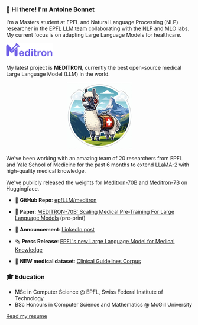 ### 👋 Hi there! I'm Antoine Bonnet

I'm a Masters student at EPFL and Natural Language Processing (NLP) researcher in the [EPFL LLM team](https://huggingface.co/epfl-llm) collaborating with the [NLP](https://nlp.epfl.ch) and [MLO](https://www.epfl.ch/labs/mlo/) labs. My current focus is on adapting Large Language Models for healthcare. 


<img src="meditron.png" width="25%">

My latest project is **MEDITRON**, currently the best open-source medical Large Language Model (LLM) in the world. 

<p align="center">
  <img src="medllama.jpeg" width="35%">
</p>

We've been working with an amazing team of 20 researchers from EPFL and Yale School of Medicine for the past 6 months to extend LLaMA-2 with high-quality medical knowledge. 

We've publicly released the weights for [Meditron-70B](https://huggingface.co/epfl-llm/meditron-70b) and [Meditron-7B](https://huggingface.co/epfl-llm/meditron-7b) on Huggingface. 

- 🦾 **GitHub Repo**: [epfLLM/meditron](https://github.com/epfLLM/meditron)

- 📖 **Paper**: [MEDITRON-70B: Scaling Medical Pre-Training For Large Language Models](https://arxiv.org/abs/2311.16079) (pre-print)

- 📢 **Announcement**: [LinkedIn post](https://www.linkedin.com/feed/update/urn:li:activity:7135408165017243648/)

- 🗞️ **Press Release**: [EPFL's new Large Language Model for Medical Knowledge](https://actu.epfl.ch/news/epfl-s-new-large-language-model-for-medical-knowle/)

- 🧬 **NEW medical dataset**: [Clinical Guidelines Corpus](https://huggingface.co/datasets/epfl-llm/guidelines)

### 🎓 Education

- MSc in Computer Science \@ EPFL, Swiss Federal Institute of Technology
- BSc Honours in Computer Science and Mathematics \@ McGill University 

[Read my resume](CV.pdf)
